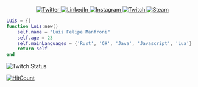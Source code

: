 <div align="center">
  <a href="https://twitter.com/siul_manfroni" target="_blank">
    <img src="https://img.shields.io/badge/-Twitter-1ca0f1?style=flat-square&labelColor=1ca0f1&logo=twitter&logoColor=white&link=https://twitter.com/siul_manfroni" alt="Twitter" />
  </a>

  <a href="https://www.linkedin.com/in/luis-felipe-manfroni-b70ba413b/" target="_blank">
    <img src="https://img.shields.io/badge/LinkedIn-%230077B5.svg?&style=flat-square&logo=linkedin&logoColor=white" alt="LinkedIn">
  </a>
  
  <a href="https://www.instagram.com/luismanfroni/" target="_blank">
    <img src="https://img.shields.io/badge/Instagram-%23E4405F.svg?&style=flat-square&logo=instagram&logoColor=white" alt="Instagram">
  </a>
  
  <a href="https://www.twitch.tv/siulmanfroni/" target="_blank">
    <img src="https://img.shields.io/badge/Twitch-9146FF.svg?&style=flat-square&logo=twitch&logoColor=white" alt="Twitch">
  </a>
  
  <a href="https://steamcommunity.com/id/luisfman/" target="_blank">
    <img src="https://img.shields.io/badge/Steam-000000.svg?&style=flat-square&logo=steam&logoColor=white" alt="Steam">
  </a>

</div>

```lua
Luis = {}
function Luis:new()
    self.name = "Luis Felipe Manfroni"
    self.age = 23
    self.mainLanguages = {'Rust', 'C#', 'Java', 'Javascript', 'Lua'}
    return self
end
```

<img alt="Twitch Status" src="https://img.shields.io/twitch/status/siulmanfroni?logo=twitch&logoColor=9146FF&style=for-the-badge">

[![HitCount](http://hits.dwyl.com/luismanfroni/luismanfroni.svg)](http://hits.dwyl.com/luismanfroni/luismanfroni)
